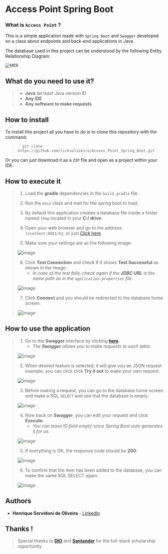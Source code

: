 # Access Point Spring Boot

### What is `Access Point` ?

This is a simple application made with `Spring Boot` and `Swagger` developed on a class about endpoints and back-end applications in Java.

The database used in this project can be understood by the following Entity Relationship Diagram:

<img src="https://user-images.githubusercontent.com/68413884/127175209-eadad8e2-2d96-45d1-8e2c-75562e31a87b.png" alt="MER" style="zoom:90%;" />



## What do you need to use it?

> - **Java** (at least Java version 8)
> - **Any IDE**
> - **Any software to make requests**



## How to install

To install this project all you have to do is to clone this repository with the command:

> ```
> 	git clone https://github.com/ricksoliveira/Access_Point_Spring_Boot.git
> ```

Or you can just download it as a `ZIP` file and open as a project  within your IDE.



## How to execute it

> 1. Load the **gradle** dependencies in the `build.gradle` file.
>
> 2. Run the `main` class and wait for the spring boot to load.
>
> 3. By default this application creates a database file inside a folder named `temp` located in your **C:/ drive**.
> 4. Open your web browser and go to the address: `localhost:8081/h2`, or just [Click here](localhost:8081/h2).
> 5. Make sure your settings are as the following image:
>
> ![image](https://user-images.githubusercontent.com/68413884/127070119-a816f4c5-bba7-4faf-a03b-11ad975ca5c2.png)
>
> 6. Click **Test Connection** and check if it shows **Test Successful** as shown in the image:
>    - *In case of the test fails, check again if the **JDBC URL** is the same path as in the `application.properties` file*
>
> ![image](https://user-images.githubusercontent.com/68413884/127176507-93a82063-3fa4-41b5-a9b6-1797dd30a8c5.png)
>
> 7. Click **Connect** and you should be redirected to the database home screen:
>
> ![image](https://user-images.githubusercontent.com/68413884/127177956-e1a6151e-ac36-4705-b4d6-9031aace8cd1.png)
>
> 



## How to use the application

> 1. Go to the **Swagger** interface by clicking **[here](http://localhost:8081/swagger-ui.html#/)**.
>    - *The **Swagger** allows you to make requests to each table*:
>
> ![image](https://user-images.githubusercontent.com/68413884/127178770-de4cb0c0-4cf4-4e91-af48-3eb48bd8d156.png)
>
> 2. When desired feature is selected, it will give you an JSON request example, you can click click **Try it out** to make your own request.
>
> ![image](https://user-images.githubusercontent.com/68413884/127180941-a1dcc85b-dc65-485a-b48f-2ccb593ea728.png)
>
> 3. Before making a request, you can go to the database home screen and make a SQL `SELECT` and see that the database is empty:
>
> ![image](https://user-images.githubusercontent.com/68413884/127179440-9579615a-71aa-4efb-92d9-a377479169ee.png)
>
> 4. Now back on **Swagger**, you can edit your request and click **Execute**:
>    - *You can leave ID field empty since Spring Boot auto generates it for us.*
>
> ![image](https://user-images.githubusercontent.com/68413884/127180132-f1440ae9-5d0e-4642-a9d0-5055e0741a43.png)
>
> 5. If everything is OK, the response code should be **200**:
>
> ![image](https://user-images.githubusercontent.com/68413884/127180240-6252aff9-4554-470d-bd9a-dc456f50aa9c.png)
>
> 6. To confirm that the item has been added to the database, you can make the same SQL SELECT again:
>
> ![image](https://user-images.githubusercontent.com/68413884/127180437-bf6297a6-24e0-45fb-ba21-32c297d789d2.png)



## Authors

- **Henrique Servidoni de Oliveira** - [LinkedIn](https://www.linkedin.com/in/ricksoliveira/)


## Thanks !

> Special thanks to [**DIO**](https://web.digitalinnovation.one/home) and [**Santander**](https://www.santander.com.br) for the full-stack scholarship opportunity.
